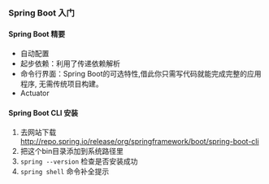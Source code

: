 ### Spring Boot 入门

#### Spring Boot 精要

- 自动配置
- 起步依赖：利用了传递依赖解析
- 命令行界面：Spring Boot的可选特性,借此你只需写代码就能完成完整的应用程序,
  无需传统项目构建。
- Actuator

#### Spring Boot CLI 安装

1. 去网站下载 http://repo.spring.io/release/org/springframework/boot/spring-boot-cli
2. 把这个bin目录添加到系统路径里
3. `spring --version` 检查是否安装成功
4. `spring shell` 命令补全提示